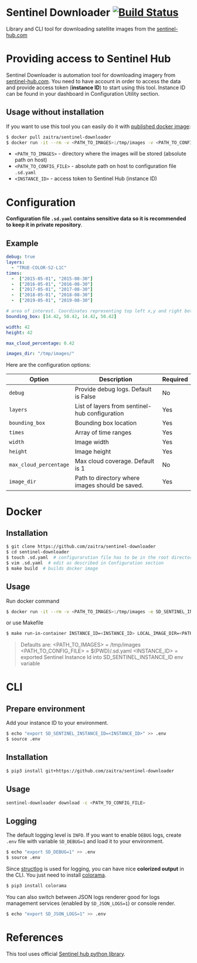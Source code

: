 # Sentinel Downloader [![Build Status](https://travis-ci.com/zaitra/sentinel-downloader.svg?branch=master)](https://travis-ci.com/zaitra/sentinel-downloader)
Library and CLI tool for downloading satellite images from the [sentinel-hub.com](https://sentinel-hub.com/)

# Providing access to Sentinel Hub

Sentinel Downloader is automation tool for downloading imagery from [sentinel-hub.com](https://sentinel-hub.com/).
You need to have account in order to access the data and provide access token (**instance ID**) to start using this tool.
Instance ID can be found in your dashboard in Configuration Utility section.

## Usage without installation

If you want to use this tool you can easily do it with [published docker image](https://hub.docker.com/r/zaitra/sentinel-downloader):

```bash
$ docker pull zaitra/sentinel-downloader
$ docker run -it --rm -v <PATH_TO_IMAGES>:/tmp/images -v <PATH_TO_CONFIG_FILE>:/.sd.yaml -e SD_SENTINEL_INSTANCE_ID=<INSTANCE_ID> zaitra/sentinel-downloader bash -c "sentinel-downloader download -c /.sd.yaml"
```
* `<PATH_TO_IMAGES>` - directory where the images will be stored (absolute path on host)
* `<PATH_TO_CONFIG_FILE>` - absolute path on host to configuration file `.sd.yaml`
* `<INSTANCE_ID>` - access token to Sentinel Hub (instance ID)

# Configuration

**Configuration file `.sd.yaml` contains sensitive data so it is recommended to keep it in private repository**.

## Example

```yaml
debug: true
layers:
  - "TRUE-COLOR-S2-L1C"
times:
  -  ["2015-05-01", "2015-08-30"]
  -  ["2016-05-01", "2016-08-30"]
  -  ["2017-05-01", "2017-08-30"]
  -  ["2018-05-01", "2018-08-30"]
  -  ["2019-05-01", "2019-08-30"]

# area of interest. Coordinates representing top left x,y and right bottom x,y
bounding_box: [14.42, 50.42, 14.42, 50.42]

width: 42
height: 42

max_cloud_percentage: 0.42

images_dir: "/tmp/images/"
```

Here are the configuration options:

| Option                       | Description       | Required      |
|------------------------------|-------------------|---------------|
| `debug`            | Provide debug logs. Default is False | No |
| `layers`               | List of layers from sentinel-hub configuration | Yes |
| `bounding_box`            | Bounding box location | Yes |
| `times` | Array of time ranges | Yes |
| `width`              | Image width | Yes |
| `height`       | Image height | Yes |
| `max_cloud_percentage`           | Max cloud coverage. Default is 1 | No |
| `image_dir`                  | Path to directory where images should be saved. | Yes |

# Docker

## Installation

```bash
$ git clone https://github.com/zaitra/sentinel-downloader
$ cd sentinel-downloader
$ touch .sd.yaml  # configurarution file has to be in the root directory of this project
$ vim .sd.yaml  # edit as described in Configuration section
$ make build  # builds docker image
```

## Usage

Run docker command
```bash
$ docker run -it --rm -v <PATH_TO_IMAGES>:/tmp/images -e SD_SENTINEL_INSTANCE_ID=<INSTANCE_ID> zaitra/sentinel-downloader:dev bash -c "sentinel-downloader download -c /src/.sd.yaml"
```
or use Makefile
```bash
$ make run-in-container INSTANCE_ID=<INSTANCE_ID> LOCAL_IMAGE_DIR=<PATH_TO_IMAGES> CONFIG_FILE=<PATH_TO_CONFIG_FILE>
```
>Defaults are:
<PATH_TO_IMAGES> = /tmp/images
<PATH_TO_CONFIG_FILE> = $(PWD)/.sd.yaml
<INSTANCE_ID> = exported Sentinel Instance Id into SD_SENTINEL_INSTANCE_ID env variable

# CLI

## Prepare environment

Add your instance ID to your environment.
```bash
$ echo "export SD_SENTINEL_INSTANCE_ID=<INSTANCE_ID>" >> .env
$ source .env
```

## Installation

```bash
$ pip3 install git+https://github.com/zaitra/sentinel-downloader
```

## Usage

```bash
sentinel-downloader download -c <PATH_TO_CONFIG_FILE>
```

## Logging
The default logging level is `INFO`. If you want to enable `DEBUG` logs,
create `.env` file with variable `SD_DEBUG=1` and load it to your environment.
```bash
$ echo "export SD_DEBUG=1" >> .env
$ source .env
```
Since [structlog](http://www.structlog.org/en/stable/) is used for logging,
you can have nice **colorized output** in the CLI. You just need to install [colorama](https://github.com/tartley/colorama).
```bash
$ pip3 install colorama
```
You can also switch between JSON logs renderer good for logs management services (enabled by `SD_JSON_LOGS=1`) or console render.
```bash
$ echo "export SD_JSON_LOGS=1" >> .env
```

# References

This tool uses official [Sentinel hub python library](https://github.com/sentinel-hub/sentinelhub-py).
